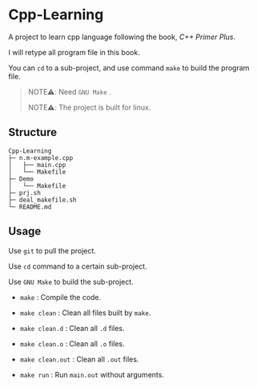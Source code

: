 # Cpp-Learning

A project to learn cpp language following the book, _C++ Primer Plus_.

I will retype all program file in this book.

You can `cd` to a sub-project, and use command `make` to build the program file.

> NOTE:warning:: Need `GNU Make` .
>
> NOTE:warning:: The project is built for linux.

## Structure

```
Cpp-Learning
├─ n.m-example.cpp
│   ├── main.cpp
│   └── Makefile
├─ Demo
│   └── Makefile
├─ prj.sh
├─ deal_makefile.sh
└─ README.md
```

## Usage

Use `git` to pull the project.

Use `cd` command to a certain sub-project.

Use `GNU Make` to build the sub-project.

- `make` : Compile the code.
- `make clean` : Clean all files built by `make`.
- `make clean.d` : Clean all `.d` files.
- `make clean.o` : Clean all `.o` files.

- `make clean.out` : Clean all `.out` files.
- `make run` : Run `main.out` without arguments.
